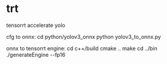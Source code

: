 # trt
tensorrt accelerate yolo

cfg to onnx:
cd python/yolov3_onnx
python yolov3_to_onnx.py

onnx to tensorrt engine:
cd c++/build
cmake ..
make
cd ../bin
./generateEngine --fp16

